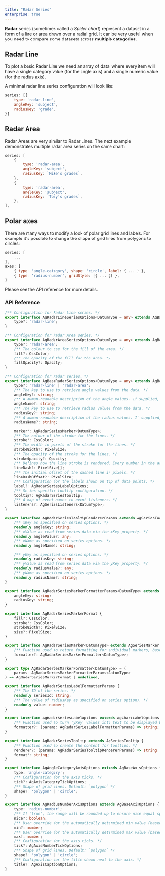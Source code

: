 ```yaml
---
title: "Radar Series"
enterprise: true
---
```


**Radar** series (sometimes called a *Spider chart*) represent a dataset in a form of a line or area drawn over a radial grid.
It can be very useful when you need to compare some datasets across **multiple categories**.

## Radar Line

To plot a basic Radar Line we need an array of data, where every item will have a single category value (for the angle axis) and a single numeric value (for the radius axis).

A minimal radar line series configuration will look like:

```js
series: [{
    type: 'radar-line',
    angleKey: 'subject',
    radiusKey: 'grade',
}]
```

<chart-example title='Basic Radar Line' name='basic-radar-line' type='generated' options='{ "enterprise": true }'></chart-example>

## Radar Area

Radar Areas are very similar to Radar Lines. The next example demonstrates multiple radar area series on the same chart:

```js
series: [
    {
        type: 'radar-area',
        angleKey: 'subject',
        radiusKey: `Mike's grades`,
    },
    {
        type: 'radar-area',
        angleKey: 'subject',
        radiusKey: `Tony's grades`,
    },
],
```

<chart-example title='Basic Radar Area' name='basic-radar-area' type='generated' options='{ "enterprise": true }'></chart-example>

## Polar axes

There are many ways to modify a look of polar grid lines and labels. For example it's possible to change the shape of grid lines from polygons to circles:

```js
series: [
    ...
],
axes: [
    { type: 'angle-category', shape: 'circle', label: { ... } },
    { type: 'radius-number', gridStyle: [{ ... }] },
]
```

<chart-example title='Polar Axes' name='polar-axes' type='generated' options='{ "enterprise": true }'></chart-example>

Please see the API reference for more details.

### API Reference

<!-- TODO: replace with usual api reference component -->

```ts
/** Configuration for Radar Line series. */
export interface AgRadarLineSeriesOptions<DatumType = any> extends AgBaseRadarSeriesOptions<DatumType> {
    type?: 'radar-line';
}

/** Configuration for Radar Area series. */
export interface AgRadarAreaSeriesOptions<DatumType = any> extends AgBaseRadarSeriesOptions<DatumType> {
    type?: 'radar-area';
    /** The colour to use for the fill of the area. */
    fill?: CssColor;
    /** The opacity of the fill for the area. */
    fillOpacity?: Opacity;
}

/** Configuration for Radar series. */
export interface AgBaseRadarSeriesOptions<DatumType = any> extends AgBaseSeriesOptions<DatumType> {
    type?: 'radar-line' | 'radar-area';
    /** The key to use to retrieve angle values from the data. */
    angleKey?: string;
    /** A human-readable description of the angle values. If supplied, this will be passed to the tooltip renderer as one of the parameters. */
    angleName?: string;
    /** The key to use to retrieve radius values from the data. */
    radiusKey?: string;
    /** A human-readable description of the radius values. If supplied, this will be passed to the tooltip renderer as one of the parameters. */
    radiusName?: string;

    marker?: AgRadarSeriesMarker<DatumType>;
    /** The colour of the stroke for the lines. */
    stroke?: CssColor;
    /** The width in pixels of the stroke for the lines. */
    strokeWidth?: PixelSize;
    /** The opacity of the stroke for the lines. */
    strokeOpacity?: Opacity;
    /** Defines how the line stroke is rendered. Every number in the array specifies the length in pixels of alternating dashes and gaps. For example, `[6, 3]` means dashes with a length of `6` pixels with gaps between of `3` pixels. */
    lineDash?: PixelSize[];
    /** The initial offset of the dashed line in pixels. */
    lineDashOffset?: PixelSize;
    /** Configuration for the labels shown on top of data points. */
    label?: AgRadarSeriesLabelOptions;
    /** Series-specific tooltip configuration. */
    tooltip?: AgRadarSeriesTooltip;
    /** A map of event names to event listeners. */
    listeners?: AgSeriesListeners<DatumType>;
}

export interface AgRadarSeriesTooltipRendererParams extends AgSeriesTooltipRendererParams {
    /** xKey as specified on series options. */
    readonly angleKey: string;
    /** xValue as read from series data via the xKey property. */
    readonly angleValue?: any;
    /** xName as specified on series options. */
    readonly angleName?: string;

    /** yKey as specified on series options. */
    readonly radiusKey: string;
    /** yValue as read from series data via the yKey property. */
    readonly radiusValue?: any;
    /** yName as specified on series options. */
    readonly radiusName?: string;
}

export interface AgRadarSeriesMarkerFormatterParams<DatumType> extends AgSeriesMarkerFormatterParams<DatumType> {
    angleKey: string;
    radiusKey: string;
}

export interface AgRadarSeriesMarkerFormat {
    fill?: CssColor;
    stroke?: CssColor;
    strokeWidth?: PixelSize;
    size?: PixelSize;
}

export interface AgRadarSeriesMarker<DatumType> extends AgSeriesMarker {
    /** Function used to return formatting for individual markers, based on the supplied information. If the current marker is highlighted, the `highlighted` property will be set to `true`; make sure to check this if you want to differentiate between the highlighted and un-highlighted states. */
    formatter?: AgRadarSeriesMarkerFormatter<DatumType>;
}

export type AgRadarSeriesMarkerFormatter<DatumType> = (
    params: AgRadarSeriesMarkerFormatterParams<DatumType>
) => AgRadarSeriesMarkerFormat | undefined;

export interface AgRadarSeriesLabelFormatterParams {
    /** The ID of the series. */
    readonly seriesId: string;
    /** The value of radiusKey as specified on series options. */
    readonly value: number;
}

export interface AgRadarSeriesLabelOptions extends AgChartLabelOptions {
    /** Function used to turn 'yKey' values into text to be displayed by a label. By default the values are simply stringified. */
    formatter?: (params: AgRadarSeriesLabelFormatterParams) => string;
}

export interface AgRadarSeriesTooltip extends AgSeriesTooltip {
    /** Function used to create the content for tooltips. */
    renderer?: (params: AgRadarSeriesTooltipRendererParams) => string | AgTooltipRendererResult;
    format?: string;
}

export interface AgAngleCategoryAxisOptions extends AgBaseAxisOptions {
    type: 'angle-category';
    /** Configuration for the axis ticks. */
    tick?: AgAxisCategoryTickOptions;
    /** Shape of grid lines. Default: `polygon` */
    shape?: 'polygon' | 'circle';
}

export interface AgRadiusNumberAxisOptions extends AgBaseAxisOptions {
    type: 'radius-number';
    /** If 'true', the range will be rounded up to ensure nice equal spacing between the ticks. */
    nice?: boolean;
    /** User override for the automatically determined min value (based on series data). */
    min?: number;
    /** User override for the automatically determined max value (based on series data). */
    max?: number;
    /** Configuration for the axis ticks. */
    tick?: AgAxisNumberTickOptions;
    /** Shape of grid lines. Default: `polygon` */
    shape?: 'polygon' | 'circle';
    /** Configuration for the title shown next to the axis. */
    title?: AgAxisCaptionOptions;
}
```
